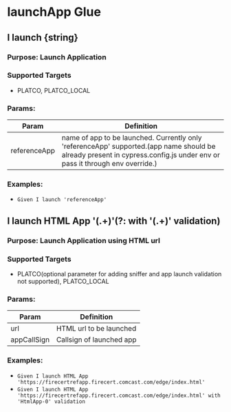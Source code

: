 # launchApp Glue
## I launch {string}

### Purpose: Launch Application 
### Supported Targets
* PLATCO, PLATCO_LOCAL
### Params:
| Param | Definition|
| --- | --- |
| referenceApp | name of app to be launched. Currently only 'referenceApp' supported.(app name should be already present in cypress.config.js under env or pass it through env override.) |

### Examples:
* `Given I launch 'referenceApp'`

## I launch HTML App '(.+)'(?: with '(.+)' validation)

### Purpose: Launch Application using HTML url 
### Supported Targets
* PLATCO(optional parameter for adding sniffer and app launch validation not supported), PLATCO_LOCAL
### Params:
| Param | Definition|
| --- | --- |
| url | HTML url to be launched |
| appCallSign | Callsign of launched app |


### Examples:
* `Given I launch HTML App 'https://firecertrefapp.firecert.comcast.com/edge/index.html'`
* `Given I launch HTML App 'https://firecertrefapp.firecert.comcast.com/edge/index.html' with 'HtmlApp-0' validation`
